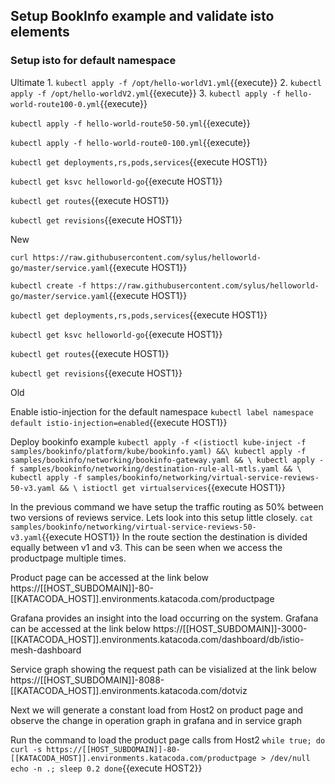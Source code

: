 ## Setup BookInfo example and validate isto elements

### Setup isto for default namespace


Ultimate
1.
`kubectl apply -f /opt/hello-worldV1.yml`{{execute}}
2.
`kubectl apply -f /opt/hello-worldV2.yml`{{execute}}
3.
`kubectl apply -f hello-world-route100-0.yml`{{execute}}

`kubectl apply -f hello-world-route50-50.yml`{{execute}}

`kubectl apply -f hello-world-route0-100.yml`{{execute}}

`kubectl get deployments,rs,pods,services`{{execute HOST1}}

`kubectl get ksvc helloworld-go`{{execute HOST1}}

`kubectl get routes`{{execute HOST1}}

`kubectl get revisions`{{execute HOST1}}

New

`curl https://raw.githubusercontent.com/sylus/helloworld-go/master/service.yaml`{{execute HOST1}}

`kubectl create -f https://raw.githubusercontent.com/sylus/helloworld-go/master/service.yaml`{{execute HOST1}}

`kubectl get deployments,rs,pods,services`{{execute HOST1}}

`kubectl get ksvc helloworld-go`{{execute HOST1}}

`kubectl get routes`{{execute HOST1}}

`kubectl get revisions`{{execute HOST1}}





Old

Enable istio-injection for the default namespace
`kubectl label namespace default istio-injection=enabled`{{execute HOST1}}

Deploy bookinfo example
`kubectl apply -f <(istioctl kube-inject -f samples/bookinfo/platform/kube/bookinfo.yaml) &&\
 kubectl apply -f samples/bookinfo/networking/bookinfo-gateway.yaml && \
 kubectl apply -f samples/bookinfo/networking/destination-rule-all-mtls.yaml && \
 kubectl apply -f samples/bookinfo/networking/virtual-service-reviews-50-v3.yaml && \
 istioctl get virtualservices`{{execute HOST1}}

In the previous command we have setup the traffic routing as 50% between two versions of reviews service.
Lets look into this setup little closely.
`cat samples/bookinfo/networking/virtual-service-reviews-50-v3.yaml`{{execute HOST1}}
In the route section the destination is divided equally between v1 and v3. This can be seen when we access
the productpage multiple times. 

Product page can be accessed at the link below
https://[[HOST_SUBDOMAIN]]-80-[[KATACODA_HOST]].environments.katacoda.com/productpage
 

Grafana provides an insight into the load occurring on the system. Grafana can be accessed at the link below
https://[[HOST_SUBDOMAIN]]-3000-[[KATACODA_HOST]].environments.katacoda.com/dashboard/db/istio-mesh-dashboard

Service graph showing the request path can be visialized at the link below
https://[[HOST_SUBDOMAIN]]-8088-[[KATACODA_HOST]].environments.katacoda.com/dotviz

Next we will generate a constant load from Host2 on product page 
and observe the change in operation graph in grafana and in service graph

Run the command to load the product page calls from Host2
`while true; do
  curl -s https://[[HOST_SUBDOMAIN]]-80-[[KATACODA_HOST]].environments.katacoda.com/productpage > /dev/null
  echo -n .;
  sleep 0.2
done`{{execute HOST2}}
